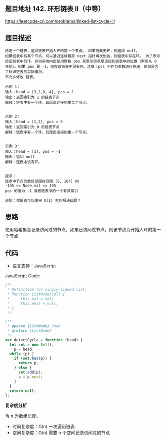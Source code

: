 ## 题目地址 142. 环形链表 II（中等）

https://leetcode-cn.com/problems/linked-list-cycle-ii/

## 题目描述

```
给定一个链表，返回链表开始入环的第一个节点。 如果链表无环，则返回 null。
如果链表中有某个节点，可以通过连续跟踪 next 指针再次到达，则链表中存在环。 为了表示给定链表中的环，评测系统内部使用整数 pos 来表示链表尾连接到链表中的位置（索引从 0 开始）。如果 pos 是 -1，则在该链表中没有环。注意：pos 不作为参数进行传递，仅仅是为了标识链表的实际情况。
不允许修改 链表。

示例 1：
输入：head = [3,2,0,-4], pos = 1
输出：返回索引为 1 的链表节点
解释：链表中有一个环，其尾部连接到第二个节点。


示例 2：
输入：head = [1,2], pos = 0
输出：返回索引为 0 的链表节点
解释：链表中有一个环，其尾部连接到第一个节点。


示例 3：
输入：head = [1], pos = -1
输出：返回 null
解释：链表中没有环。


提示：
链表中节点的数目范围在范围 [0, 104] 内
-105 <= Node.val <= 105
pos 的值为 -1 或者链表中的一个有效索引

进阶：你是否可以使用 O(1) 空间解决此题？
```

## 思路

使用哈希集合记录访问过的节点，如果已访问过节点，则该节点为开始入环的第一个节点

## 代码

- 语言支持：JavaScript

JavaScript Code:

```javascript
/**
 * Definition for singly-linked list.
 * function ListNode(val) {
 *     this.val = val;
 *     this.next = null;
 * }
 */

/**
 * @param {ListNode} head
 * @return {ListNode}
 */
var detectCycle = function (head) {
  let set = new Set(),
    p = head;
  while (p) {
    if (set.has(p)) {
      return p;
    } else {
      set.add(p);
      p = p.next;
    }
  }
  return null;
};
```

**复杂度分析**

令 n 为数组长度。

- 时间复杂度：O(n) 一次遍历链表
- 空间复杂度：O(n) 需要 n 个空间记录访问过的节点

